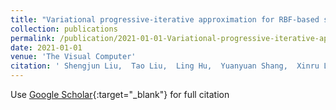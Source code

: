 ```yaml
---
title: "Variational progressive-iterative approximation for RBF-based surface reconstruction"
collection: publications
permalink: /publication/2021-01-01-Variational-progressive-iterative-approximation-for-RBF-based-surface-reconstruction
date: 2021-01-01
venue: 'The Visual Computer'
citation: ' Shengjun Liu,  Tao Liu,  Ling Hu,  Yuanyuan Shang,  Xinru Liu, &quot;Variational progressive-iterative approximation for RBF-based surface reconstruction.&quot; The Visual Computer, 2021.'
---
```

Use [Google Scholar](https://scholar.google.com/scholar?q=Variational+progressive+iterative+approximation+for+RBF+based+surface+reconstruction){:target="_blank"} for full citation